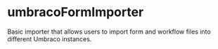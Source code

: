 # umbracoFormImporter
Basic importer that allows users to import form and workflow files into different Umbraco instances. 
